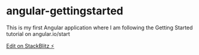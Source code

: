 # angular-gettingstarted
This is my first Angular application where I am following the Getting Started tutorial on angular.io/start

[Edit on StackBlitz ⚡️](https://stackblitz.com/edit/angular-pc37yf)